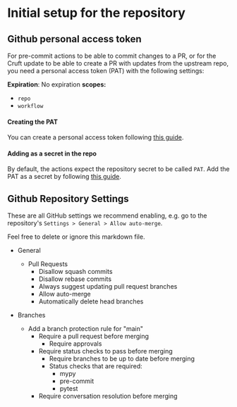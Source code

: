 # Initial setup for the repository
## Github personal access token
For pre-commit actions to be able to commit changes to a PR, or for the Cruft update to be able to create a PR with updates from the upstream repo, you need a personal access token (PAT) with the following settings:

**Expiration**: No expiration
**scopes:**
* `repo`
* `workflow`

#### Creating the PAT
You can create a personal access token following [this guide](https://docs.github.com/en/enterprise-server@3.4/authentication/keeping-your-account-and-data-secure/creating-a-personal-access-token).

#### Adding as a secret in the repo
By default, the actions expect the repository secret to be called `PAT`. Add the PAT as a secret by following [this guide](https://docs.github.com/en/actions/security-guides/encrypted-secrets#creating-encrypted-secrets-for-a-repository).

## Github Repository Settings
These are all GitHub settings we recommend enabling, e.g. go to the repository's `Settings > General > Allow auto-merge`.

Feel free to delete or ignore this markdown file.

* General
  * Pull Requests
    * Disallow squash commits 
    * Disallow rebase commits
    * Always suggest updating pull request branches 
    * Allow auto-merge
    * Automatically delete head branches

* Branches
  * Add a branch protection rule for "main"
    * Require a pull request before merging
      * Require approvals
    * Require status checks to pass before merging
      * Require branches to be up to date before merging
      * Status checks that are required:
        * mypy
        * pre-commit
        * pytest
    * Require conversation resolution before merging
